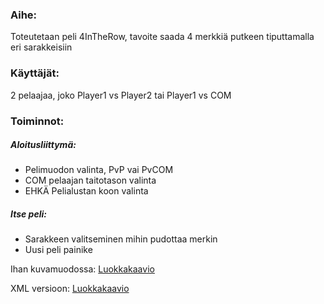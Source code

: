 ### Aihe:
Toteutetaan peli 4InTheRow,
tavoite saada 4 merkkiä putkeen tiputtamalla eri sarakkeisiin

### Käyttäjät:
2 pelaajaa, joko Player1 vs Player2 tai Player1 vs COM

### Toiminnot:
##### Aloitusliittymä:
- Pelimuodon valinta, PvP vai PvCOM
- COM pelaajan taitotason valinta
- EHKÄ Pelialustan koon valinta

##### Itse peli:
- Sarakkeen valitseminen mihin pudottaa merkin
- Uusi peli painike

Ihan kuvamuodossa:
[Luokkakaavio](https://gyazo.com/a69f38a355a61ed715391108dd9cc99c)

XML versioon:
[Luokkakaavio](Luokkakaavio.xml)



